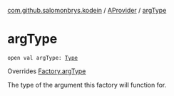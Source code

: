 [com.github.salomonbrys.kodein](../index.md) / [AProvider](index.md) / [argType](.)

# argType

`open val argType: `[`Type`](http://docs.oracle.com/javase/6/docs/api/java/lang/reflect/Type.html)

Overrides [Factory.argType](../-factory/arg-type.md)

The type of the argument this factory will function for.

